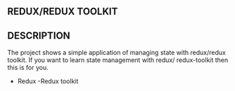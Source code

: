 ##  REDUX/REDUX TOOLKIT

## DESCRIPTION 
The project shows a simple application of managing state with redux/redux toolkit. If you want to learn state management with redux/ redux-toolkit then this is for you.

- Redux
-Redux toolkit
